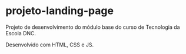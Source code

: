 # projeto-landing-page
Projeto de desenvolvimento do módulo base do curso de Tecnologia da Escola DNC.

Desenvolvido com HTML, CSS e JS.
